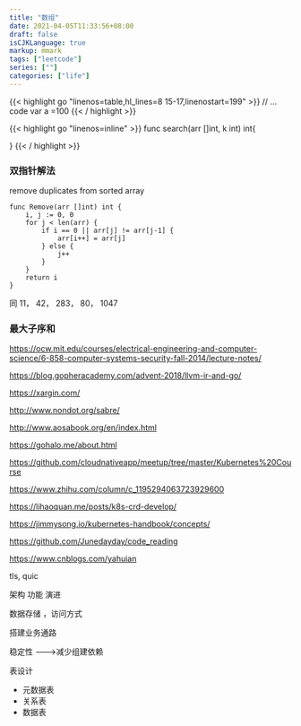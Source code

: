 ```yaml
---
title: "数组"
date: 2021-04-05T11:33:56+08:00
draft: false
isCJKLanguage: true
markup: mmark
tags: ["leetcode"]
series: [""]
categories: ["life"]
---
```


{{< highlight go "linenos=table,hl_lines=8 15-17,linenostart=199" >}}
// ... code
var a =100
{{< / highlight >}}

{{< highlight go "linenos=inline" >}}
func search(arr []int, k int) int{

}
{{< / highlight >}}

### 双指针解法

remove duplicates from sorted array

```golang
func Remove(arr []int) int {
    i, j := 0, 0
    for j < len(arr) {
        if i == 0 || arr[j] != arr[j-1] {
            arr[i++] = arr[j]
        } else {
            j++
        }
    }
    return i
}

```
同 11， 42， 283， 80， 1047


### 最大子序和

https://ocw.mit.edu/courses/electrical-engineering-and-computer-science/6-858-computer-systems-security-fall-2014/lecture-notes/

https://blog.gopheracademy.com/advent-2018/llvm-ir-and-go/

https://xargin.com/

http://www.nondot.org/sabre/

http://www.aosabook.org/en/index.html

https://gohalo.me/about.html

https://github.com/cloudnativeapp/meetup/tree/master/Kubernetes%20Course

https://www.zhihu.com/column/c_1195294063723929600

https://lihaoquan.me/posts/k8s-crd-develop/

https://jimmysong.io/kubernetes-handbook/concepts/

https://github.com/Junedayday/code_reading

https://www.cnblogs.com/yahuian

tls, quic

架构 功能 演进

数据存储 ，访问方式

搭建业务通路

稳定性 --->减少组建依赖


表设计
+ 元数据表
+ 关系表
+ 数据表